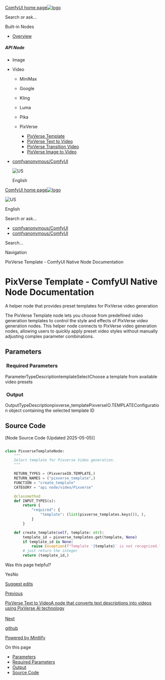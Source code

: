 [ComfyUI home page![logo](https://mintlify.s3.us-west-1.amazonaws.com/dripart/logo.png)](http://docs.comfy.org/)

Search or ask...

Built-in Nodes

- [Overview](http://docs.comfy.org/built-in-nodes/overview)

##### API Node

- Image
- Video
  
  - MiniMax
  - Google
  - Kling
  - Luma
  - Pika
  - PixVerse
    
    - [PixVerse Template](http://docs.comfy.org/built-in-nodes/api-node/video/pixverse/pixverse-template)
    - [PixVerse Text to Video](http://docs.comfy.org/built-in-nodes/api-node/video/pixverse/pixverse-text-to-video)
    - [PixVerse Transition Video](http://docs.comfy.org/built-in-nodes/api-node/video/pixverse/pixverse-transition-video)
    - [PixVerse Image to Video](http://docs.comfy.org/built-in-nodes/api-node/video/pixverse/pixverse-image-to-video)

<!--THE END-->

- [comfyanonymous/ComfyUI](https://github.com/comfyanonymous/ComfyUI)
  
  ![US](https://purecatamphetamine.github.io/country-flag-icons/1x1/US.svg)
  
  English

[ComfyUI home page![logo](https://mintlify.s3.us-west-1.amazonaws.com/dripart/logo.png)](http://docs.comfy.org/)

![US](https://purecatamphetamine.github.io/country-flag-icons/1x1/US.svg)

English

Search or ask...

- [comfyanonymous/ComfyUI](https://github.com/comfyanonymous/ComfyUI)
- [comfyanonymous/ComfyUI](https://github.com/comfyanonymous/ComfyUI)

Search...

Navigation

PixVerse Template - ComfyUI Native Node Documentation

# PixVerse Template - ComfyUI Native Node Documentation

A helper node that provides preset templates for PixVerse video generation

The PixVerse Template node lets you choose from predefined video generation templates to control the style and effects of PixVerse video generation nodes. This helper node connects to PixVerse video generation nodes, allowing users to quickly apply preset video styles without manually adjusting complex parameter combinations.

## [​](http://docs.comfy.org#parameters) Parameters

### [​](http://docs.comfy.org#required-parameters) Required Parameters

ParameterTypeDescriptiontemplateSelectChoose a template from available video presets

### [​](http://docs.comfy.org#output) Output

OutputTypeDescriptionpixverse\_templatePixverseIO.TEMPLATEConfiguration object containing the selected template ID

## [​](http://docs.comfy.org#source-code) Source Code

\[Node Source Code (Updated 2025-05-05)]

```python

class PixverseTemplateNode:
    """
    Select template for Pixverse Video generation.
    """

    RETURN_TYPES = (PixverseIO.TEMPLATE,)
    RETURN_NAMES = ("pixverse_template",)
    FUNCTION = "create_template"
    CATEGORY = "api node/video/Pixverse"

    @classmethod
    def INPUT_TYPES(s):
        return {
            "required": {
                "template": (list(pixverse_templates.keys()), ),
            }
        }

    def create_template(self, template: str):
        template_id = pixverse_templates.get(template, None)
        if template_id is None:
            raise Exception(f"Template '{template}' is not recognized.")
        # just return the integer
        return (template_id,)

```

Was this page helpful?

YesNo

[Suggest edits](https://github.com/comfy-org/docs/edit/main/built-in-nodes/api-node/video/pixverse/pixverse-template.mdx)

[Previous](http://docs.comfy.org/built-in-nodes/api-node/video/pika/pika-image-to-video)

[PixVerse Text to VideoA node that converts text descriptions into videos using PixVerse AI technology  
\
Next](http://docs.comfy.org/built-in-nodes/api-node/video/pixverse/pixverse-text-to-video)

[github](https://github.com/comfyanonymous/ComfyUI/)

[Powered by Mintlify](https://mintlify.com/preview-request?utm_campaign=poweredBy&utm_medium=referral&utm_source=docs.comfy.org)

On this page

- [Parameters](http://docs.comfy.org#parameters)
- [Required Parameters](http://docs.comfy.org#required-parameters)
- [Output](http://docs.comfy.org#output)
- [Source Code](http://docs.comfy.org#source-code)
